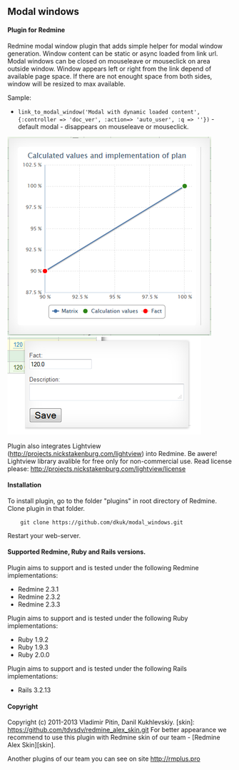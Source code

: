 ## Modal windows

#### Plugin for Redmine

Redmine modal window plugin that adds simple helper for modal window generation. 
Window content can be static or async loaded from link url.
Modal windows can be closed on mouseleave or mouseclick on area outside window.
Window appears left or right from the link depend of available page space. 
If there are not enought space from both sides, window will be resized to max available. 

Sample:
* `link_to_modal_window('Modal with dynamic loaded content', {:controller => 'doc_ver', :action=> 'auto_user', :q => ''})` - default modal - disappears on mouseleave or mouseclick.

![sample](https://github.com/dkuk/modal_windows/raw/master/screenshots/sample.png "sample")
![sample2](https://github.com/dkuk/modal_windows/raw/master/screenshots/sample2.png "sample2")

Plugin also integrates Lightview (http://projects.nickstakenburg.com/lightview) into Redmine. Be awere! Lightview library avalible for free only for non-commercial use.
Read license please: http://projects.nickstakenburg.com/lightview/license

#### Installation
To install plugin, go to the folder "plugins" in root directory of Redmine.
Clone plugin in that folder.

		git clone https://github.com/dkuk/modal_windows.git

Restart your web-server.

#### Supported Redmine, Ruby and Rails versions.

Plugin aims to support and is tested under the following Redmine implementations:
* Redmine 2.3.1
* Redmine 2.3.2
* Redmine 2.3.3

Plugin aims to support and is tested under the following Ruby implementations:
* Ruby 1.9.2
* Ruby 1.9.3
* Ruby 2.0.0

Plugin aims to support and is tested under the following Rails implementations:
* Rails 3.2.13

#### Copyright
Copyright (c) 2011-2013 Vladimir Pitin, Danil Kukhlevskiy.
[skin]: https://github.com/tdvsdv/redmine_alex_skin.git
For better appearance we recommend to use this plugin with Redmine skin of our team - [Redmine Alex Skin][skin].

Another plugins of our team you can see on site http://rmplus.pro
